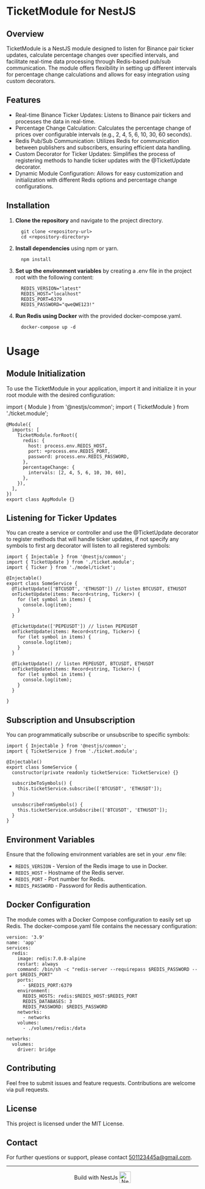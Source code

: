 # TicketModule for NestJS

## Overview

TicketModule is a NestJS module designed to listen for Binance pair ticker updates, calculate percentage changes over specified intervals, and facilitate real-time data processing through Redis-based pub/sub communication. The module offers flexibility in setting up different intervals for percentage change calculations and allows for easy integration using custom decorators.

## Features

<ul>
  <li>
    Real-time Binance Ticker Updates: Listens to Binance pair tickers and processes the data in real-time.
  </li>
  <li>
    Percentage Change Calculation: Calculates the percentage change of prices over configurable intervals (e.g., 2, 4, 5, 6, 10, 30, 60 seconds).
  </li>
  <li>
    Redis Pub/Sub Communication: Utilizes Redis for communication between publishers and subscribers, ensuring efficient data handling.
  </li>
  <li>
    Custom Decorator for Ticker Updates: Simplifies the process of registering methods to handle ticker updates with the @TicketUpdate decorator.
  </li>
  <li>
    Dynamic Module Configuration: Allows for easy customization and initialization with different Redis options and percentage change configurations.
  </li>
</ul>

## Installation

<ol>
  <li>
    <b>Clone the repository</b> and navigate to the project directory.

      git clone <repository-url>
      cd <repository-directory>

  </li>

  <li>
    <b>Install dependencies</b> using npm or yarn.

      npm install

  </li>

  <li>
    <b>Set up the environment variables</b> by creating a .env file in the project root with the following content:

      REDIS_VERSION="latest"
      REDIS_HOST="localhost"
      REDIS_PORT=6379
      REDIS_PASSWORD="qweQWE123!"

  </li>

  <li>
    <b>Run Redis using Docker</b> with the provided docker-compose.yaml.

      docker-compose up -d

  </li>
</ol>


# Usage

## Module Initialization

To use the TicketModule in your application, import it and initialize it in your root module with the desired configuration:

import { Module } from '@nestjs/common';
import { TicketModule } from './ticket.module';

    @Module({
      imports: [
        TicketModule.forRoot({
          redis: {
            host: process.env.REDIS_HOST,
            port: +process.env.REDIS_PORT,
            password: process.env.REDIS_PASSWORD,
          },
          percentageChange: {
            intervals: [2, 4, 5, 6, 10, 30, 60],
          },
        }),
      ],
    })
    export class AppModule {}

## Listening for Ticker Updates

You can create a service or controller and use the @TicketUpdate decorator to register methods that will handle ticker updates, if not specify any symbols to first arg decorator will listen to all registered symbols:

    import { Injectable } from '@nestjs/common';
    import { TicketUpdate } from './ticket.module';
    import { Ticker } from './model/ticket';

    @Injectable()
    export class SomeService {
      @TicketUpdate(['BTCUSDT', 'ETHUSDT']) // listen BTCUSDT, ETHUSDT
      onTicketUpdate(items: Record<string, Ticker>) {
        for (let symbol in items) {
          console.log(item);
        }
      }

      @TicketUpdate(['PEPEUSDT']) // listen PEPEUSDT
      onTicketUpdate(items: Record<string, Ticker>) {
        for (let symbol in items) {
          console.log(item);
        }
      }

      @TicketUpdate() // listen PEPEUSDT, BTCUSDT, ETHUSDT
      onTicketUpdate(items: Record<string, Ticker>) {
        for (let symbol in items) {
          console.log(item);
        }
      }

    }

## Subscription and Unsubscription

You can programmatically subscribe or unsubscribe to specific symbols:

    import { Injectable } from '@nestjs/common';
    import { TicketService } from './ticket.module';

    @Injectable()
    export class SomeService {
      constructor(private readonly ticketService: TicketService) {}

      subscribeToSymbols() {
        this.ticketService.subscribe(['BTCUSDT', 'ETHUSDT']);
      }

      unsubscribeFromSymbols() {
        this.ticketService.unSubscribe(['BTCUSDT', 'ETHUSDT']);
      }
    }

## Environment Variables

Ensure that the following environment variables are set in your .env file:

<ul>
  <li><code>REDIS_VERSION</code> - Version of the Redis image to use in Docker.</li>
  <li><code>REDIS_HOST</code> - Hostname of the Redis server.</li>
  <li><code>REDIS_PORT</code> - Port number for Redis.</li>
  <li><code>REDIS_PASSWORD</code> - Password for Redis authentication.</li>
</ul>

## Docker Configuration

The module comes with a Docker Compose configuration to easily set up Redis. The docker-compose.yaml file contains the necessary configuration:

    version: '3.9'
    name: 'app'
    services:
      redis:
        image: redis:7.0.8-alpine
        restart: always
        command: /bin/sh -c "redis-server --requirepass $REDIS_PASSWORD --port $REDIS_PORT"
        ports:
          - $REDIS_PORT:6379
        environment:
          REDIS_HOSTS: redis:$REDIS_HOST:$REDIS_PORT
          REDIS_DATABASES: 3
          REDIS_PASSWORD: $REDIS_PASSWORD
        networks:
          - networks
        volumes:
          - ./volumes/redis:/data

    networks:
      volumes:
        driver: bridge

## Contributing
Feel free to submit issues and feature requests. Contributions are welcome via pull requests.

## License
This project is licensed under the MIT License.

## Contact
For further questions or support, please contact 501123445a@gmail.com.

---

<p align="center">
  <span style="display: inline-block; vertical-align: middle;">Build with NestJs</span>
  <img src="https://nestjs.com/img/logo-small.svg" alt="NestJS Logo" width="30" style="display: inline-block; vertical-align: middle;">
</p>
